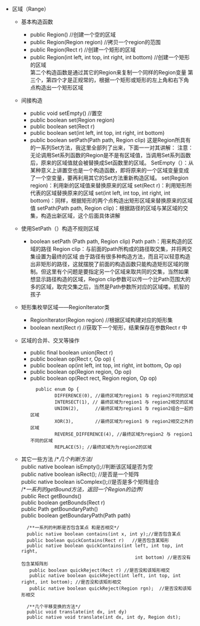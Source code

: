 
- 区域（Range）
    - 基本构造函数     
       -  public Region()  //创建一个空的区域  
       -   public Region(Region region) //拷贝一个region的范围  
       -  public Region(Rect r)  //创建一个矩形的区域  
       -   public Region(int left, int top, int right, int bottom) //创建一个矩形的区域       
       第二个构造函数是通过其它的Region来复制一个同样的Region变量
       第三个，第四个才是正规常的，根据一个矩形或矩形的左上角和右下角点构造出一个矩形区域
   - 间接构造
       - public void setEmpty()  //置空
       -  public boolean set(Region region)   
       -  public boolean set(Rect r)   
       -  public boolean set(int left, int top, int right, int bottom)   
       -  public boolean setPath(Path path, Region clip)
       这是Region所具有的一系列Set方法，我这里全部列了出来，下面一一对其讲解：
       注意：无论调用Set系列函数的Region是不是有区域值，当调用Set系列函数后，原来的区域值就会被替换成Set函数里的区域。
       SetEmpty（）：从某种意义上讲置空也是一个构造函数，即将原来的一个区域变量变成了一个空变量，要再利用其它的Set方法重新构造区域。
       set(Region region)：利用新的区域值来替换原来的区域
       set(Rect r)：利用矩形所代表的区域替换原来的区域
       set(int left, int top, int right, int bottom)：同样，根据矩形的两个点构造出矩形区域来替换原来的区域值
       setPath(Path path, Region clip)：根据路径的区域与某区域的交集，构造出新区域，这个后面具体讲解
   -  使用SetPath（）构造不规则区域
        -  boolean setPath (Path path, Region clip)
        Path path：用来构造的区域的路径
        Region clip：与前面的path所构成的路径取交集，并将两交集设置为最终的区域
        由于路径有很多种构造方法，而且可以轻意构造出非矩形的路径，这就摆脱了前面的构造函数只能构造矩形区域的限制。但这里有个问题是要指定另一个区域来取共同的交集，当然如果想显示路径构造的区域，Region clip参数可以传一个比Path范围大的多的区域，取完交集之后，当然是Path参数所对应的区域喽。机智的孩子     
   -  矩形集枚举区域——RegionIterator类
        - RegionIterator(Region region) //根据区域构建对应的矩形集
        -  boolean next(Rect r) //获取下一个矩形，结果保存在参数Rect r 中
   - 区域的合并、交叉等操作
        - public final boolean union(Rect r)   
        - public boolean op(Rect r, Op op) {  
        - public boolean op(int left, int top, int right, int bottom, Op op)   
        - public boolean op(Region region, Op op)   
        - public boolean op(Rect rect, Region region, Op op)    
          ```
            public enum Op {    
                   DIFFERENCE(0), //最终区域为region1 与 region2不同的区域    
                   INTERSECT(1), // 最终区域为region1 与 region2相交的区域    
                   UNION(2),      //最终区域为region1 与 region2组合一起的区域    
                   XOR(3),        //最终区域为region1 与 region2相交之外的区域    
                   REVERSE_DIFFERENCE(4), //最终区域为region2 与 region1不同的区域    
                   REPLACE(5); //最终区域为为region2的区域    
     
   - 其它一些方法
         /**几个判断方法*/    
           public native boolean isEmpty();//判断该区域是否为空    
           public native boolean isRect(); //是否是一个矩阵    
           public native boolean isComplex();//是否是多个矩阵组合    
           /**一系列的getBound方法，返回一个Region的边界*/    
           public Rect getBounds()     
           public boolean getBounds(Rect r)     
           public Path getBoundaryPath()     
           public boolean getBoundaryPath(Path path)   
            
           /**一系列的判断是否包含某点 和是否相交*/    
           public native boolean contains(int x, int y);//是否包含某点    
           public boolean quickContains(Rect r)   //是否包含某矩形  
           public native boolean quickContains(int left, int top, int right,    
                                                   int bottom) //是否没有包含某矩阵形   
            public boolean quickReject(Rect r) //是否没和该矩形相交    
            public native boolean quickReject(int left, int top, int right, int bottom); //是否没和该矩形相交    
            public native boolean quickReject(Region rgn);  //是否没和该矩形相交    
               
           /**几个平移变换的方法*/    
           public void translate(int dx, int dy)     
           public native void translate(int dx, int dy, Region dst);    
         
